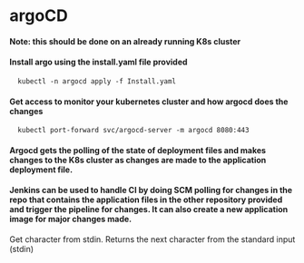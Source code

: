 # argoCD

#### Note: this should be done on an already running K8s cluster
#### Install argo using the install.yaml file provided
```
  kubectl -n argocd apply -f Install.yaml
```

#### Get access to monitor your kubernetes cluster and how argocd does the changes
```
  kubectl port-forward svc/argocd-server -m argocd 8080:443
```

#### Argocd gets the polling of the state of deployment files and makes changes to the K8s cluster as changes are made to the application deployment file.

#### Jenkins can be used to handle CI by doing SCM polling for changes in the repo that contains the application files in the other repository provided and trigger the pipeline for changes. It can also create a new application image for major changes made.
Get character from stdin. Returns the next character from the standard input (stdin)
